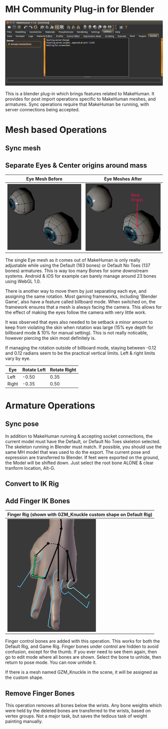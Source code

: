 # MH Community Plug-in for Blender

<img src="doc-assist/MH_server_socket.png">

This is a blender plug-in which brings features related to MakeHuman.  It provides for post import operations specific to MakeHuman meshes, and armatures.  Sync operations require that MakeHuman be running, with server connections being accepted.

# Mesh based Operations

## Sync mesh

## Separate Eyes & Center origins around mass
|Eye Mesh Before| Eye Meshes After|
| --- | ---
|<img src="doc-assist/eye_before.png">|<img src="doc-assist/eyes_after.png">

The single Eye mesh as it comes out of MakeHuman is only really adjustable while using the Default (163 bones) or Default No Toes (137 bones) armatures.  This is way too many Bones for some downstream systems.  Android & iOS for example can barely manage around 23 bones using WebGL 1.0.

There is another way to move them by just separating each eye, and assigning the same rotation.  Most gaming frameworks, including 'Blender Game', also have a feature called billboard mode.  When switched on, the framework ensures that a mesh is always facing the camera.  This allows for the effect of making the eyes follow the camera with very little work.

It was observed that eyes also needed to be setback a minor amount to keep from violating the skin when rotation was large (15% eye depth for billboard mode & 10% for manual setting).  This is not really noticable, however piercing the skin most definitely is.

If managing the rotation outside of billboard mode, staying between -0.12 and 0.12 radians seem to be the practical vertical limits.  Left & right limits vary by eye.

|Eye|Rotate Left| Rotate Right|
| --- | --- | --- |
|Left|-0.50|0.35|
|Right|-0.35|0.50|

# Armature Operations

## Sync pose
In addition to MakeHuman running & accepting socket connections, the current model must have the Default, or Default No Toes skeleton selected.  The skeleton running in Blender must match.  If possible, you should use the same MH model that was used to do the export.  The current pose and expression are transferred to Blender.  If feet were exported on the ground, the Model will be shifted down.  Just select the root bone ALONE & clear tranform location, Alt-G.

## Convert to IK Rig

## Add Finger IK Bones

|Finger Rig (shown with GZM_Knuckle custom shape on Default Rig)|
| --- 
|<img src="doc-assist/IK_fingers.png">

Finger control bones are added with this operation.  This works for both the Default Rig, and Game Rig.  Finger bones under control are hidden to avoid confusion, except for the thumb.  If you ever need to see them again, then go to edit mode where all bones are shown.  Select the bone to unhide, then return to pose mode.  You can now unhide it.

If there is a mesh named GZM_Knuckle in the scene, it will be assigned as the custom shape.

## Remove Finger Bones
This operation removes all bones below the wrists.  Any bone weights which were held by the deleted bones are transferred to the wrists, based on vertex groups.  Not a major task, but saves the tedious task of weight painting manually.


